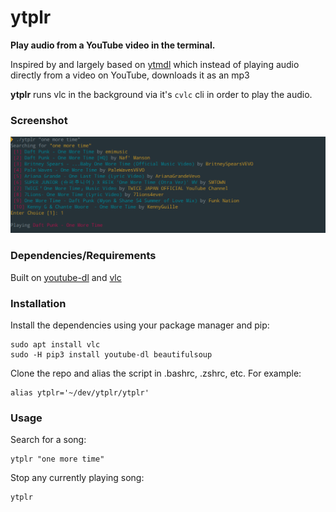 # ytplr

**Play audio from a YouTube video in the terminal.**

Inspired by and largely based on [ytmdl](https://github.com/deepjyoti30/ytmdl) which instead of playing audio directly from a video on YouTube, downloads it as an mp3

**ytplr** runs vlc in the background via it's `cvlc` cli in order to play the audio.

### Screenshot

![Screenshot](/screenshot.png?raw=true)

### Dependencies/Requirements

Built on [youtube-dl](https://github.com/rg3/youtube-dl) and [vlc](https://github.com/videolan/vlc)

### Installation

Install the dependencies using your package manager and pip:

    sudo apt install vlc
    sudo -H pip3 install youtube-dl beautifulsoup

Clone the repo and alias the script in .bashrc, .zshrc, etc. For example:
  
    alias ytplr='~/dev/ytplr/ytplr'

### Usage

Search for a song:

    ytplr "one more time" 
    
Stop any currently playing song:

    ytplr
